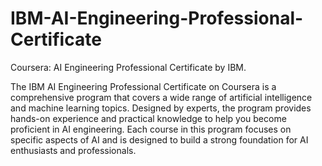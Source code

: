 # IBM-AI-Engineering-Professional-Certificate

Coursera: AI Engineering Professional Certificate by IBM.

The IBM AI Engineering Professional Certificate on Coursera is a comprehensive program that covers a wide range of artificial intelligence and machine learning topics. Designed by experts, the program provides hands-on experience and practical knowledge to help you become proficient in AI engineering. Each course in this program focuses on specific aspects of AI and is designed to build a strong foundation for AI enthusiasts and professionals.
